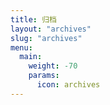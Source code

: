 ```yaml
---
title: 归档
layout: "archives"
slug: "archives"
menu:
  main:
    weight: -70
    params:
      icon: archives
---
```

